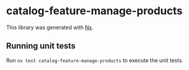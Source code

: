 # catalog-feature-manage-products

This library was generated with [Nx](https://nx.dev).

## Running unit tests

Run `nx test catalog-feature-manage-products` to execute the unit tests.
